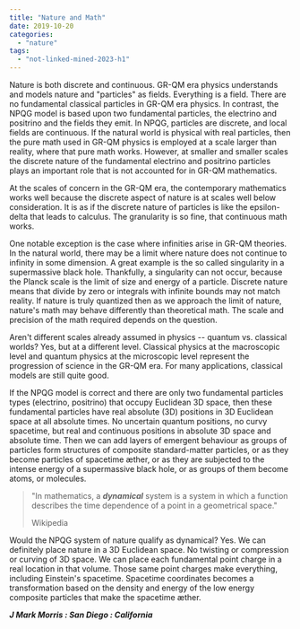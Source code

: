 ```yaml
---
title: "Nature and Math"
date: 2019-10-20
categories: 
  - "nature"
tags: 
  - "not-linked-mined-2023-h1"
---
```


Nature is both discrete and continuous. GR-QM era physics understands and models nature and "particles" as fields. Everything is a field. There are no fundamental classical particles in GR-QM era physics. In contrast, the NPQG model is based upon two fundamental particles, the electrino and positrino and the fields they emit. In NPQG, particles are discrete, and local fields are continuous. If the natural world is physical with real particles, then the pure math used in GR-QM physics is employed at a scale larger than reality, where that pure math works. However, at smaller and smaller scales the discrete nature of the fundamental electrino and positrino particles plays an important role that is not accounted for in GR-QM mathematics.

At the scales of concern in the GR-QM era, the contemporary mathematics works well because the discrete aspect of nature is at scales well below consideration. It is as if the discrete nature of particles is like the epsilon-delta that leads to calculus. The granularity is so fine, that continuous math works.

One notable exception is the case where infinities arise in GR-QM theories. In the natural world, there may be a limit where nature does not continue to infinity in some dimension. A great example is the so called singularity in a supermassive black hole. Thankfully, a singularity can not occur, because the Planck scale is the limit of size and energy of a particle. Discrete nature means that divide by zero or integrals with infinite bounds may not match reality. If nature is truly quantized then as we approach the limit of nature, nature's math may behave differently than theoretical math. The scale and precision of the math required depends on the question.

Aren't different scales already assumed in physics -- quantum vs. classical worlds? Yes, but at a different level. Classical physics at the macroscopic level and quantum physics at the microscopic level represent the progression of science in the GR-QM era. For many applications, classical models are still quite good.

If the NPQG model is correct and there are only two fundamental particles types (electrino, positrino) that occupy Euclidean 3D space, then these fundamental particles have real absolute (3D) positions in 3D Euclidean space at all absolute times. No uncertain quantum positions, no curvy spacetime, but real and continuous positions in absolute 3D space and absolute time. Then we can add layers of emergent behaviour as groups of particles form structures of composite standard-matter particles, or as they become particles of spacetime æther, or as they are subjected to the intense energy of a supermassive black hole, or as groups of them become atoms, or molecules.

> "In mathematics, a **_dynamical_** system is a system in which a function describes the time dependence of a point in a geometrical space."
> 
> Wikipedia

Would the NPQG system of nature qualify as dynamical? Yes. We can definitely place nature in a 3D Euclidean space. No twisting or compression or curving of 3D space. We can place each fundamental point charge in a real location in that volume. Those same point charges make everything, including Einstein's spacetime. Spacetime coordinates becomes a transformation based on the density and energy of the low energy composite particles that make the spacetime æther.

_**J Mark Morris : San Diego : California**_
